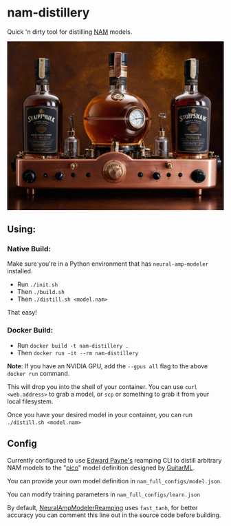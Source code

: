 # nam-distillery
Quick 'n dirty tool for distilling [NAM](https://www.neuralampmodeler.com/) models. 

<div align=center>
<img src=./media/nam-distillery.jpg>
</div>

## Using:

### Native Build:

Make sure you're in a Python environment that has `neural-amp-modeler` installed.

- Run `./init.sh`
- Then `./build.sh`
- Then `./distill.sh <model.nam>`

That easy!

### Docker Build:
- Run `docker build -t nam-distillery .`
- Then `docker run -it --rm nam-distillery `

**Note**: If you have an NVIDIA GPU, add the `--gpus all` flag to the above `docker run` command.

This will drop you into the shell of your container. You can use `curl <web.address>` to grab a model, or `scp` or something to grab it from your local filesystem.

Once you have your desired model in your container, you can run `./distill.sh <model.nam>`

## Config
Currently configured to use [Edward Payne's](https://github.com/EdwardPayne) reamping CLI to distill arbitrary NAM models to the "[pico](https://github.com/GuitarML/Mercury/blob/main/training/README.md)" model definition designed by [GuitarML](https://github.com/guitarml).

You can provide your own model definition in `nam_full_configs/model.json`.

You can modify training parameters in `nam_full_configs/learn.json`

By default, [NeuralAmpModelerReamping](https://github.com/EdwardPayne/NeuralAmpModelerReamping) uses `fast_tanh`, for better accuracy you can comment this line out in the source code before building.